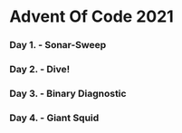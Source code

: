# Advent Of Code 2021
### Day 1. - Sonar-Sweep
### Day 2. - Dive!
### Day 3. - Binary Diagnostic
### Day 4. - Giant Squid
